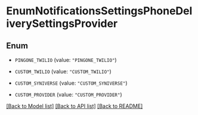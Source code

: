 # EnumNotificationsSettingsPhoneDeliverySettingsProvider

## Enum


* `PINGONE_TWILIO` (value: `"PINGONE_TWILIO"`)

* `CUSTOM_TWILIO` (value: `"CUSTOM_TWILIO"`)

* `CUSTOM_SYNIVERSE` (value: `"CUSTOM_SYNIVERSE"`)

* `CUSTOM_PROVIDER` (value: `"CUSTOM_PROVIDER"`)


[[Back to Model list]](../README.md#documentation-for-models) [[Back to API list]](../README.md#documentation-for-api-endpoints) [[Back to README]](../README.md)


